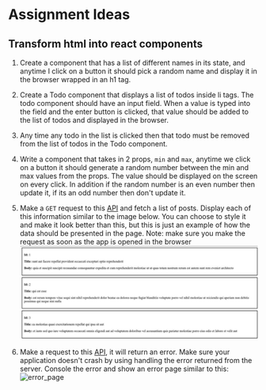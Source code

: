 # Assignment Ideas

## Transform html into react components

1. Create a component that has a list of different names in its state, and anytime I click on a button it should pick a random name and display it in the browser wrapped in an h1 tag.

2. Create a Todo component that displays a list of todos inside li tags. The todo component should have an input field. When a value is typed into the field and the enter button is clicked, that value should be added to the list of todos and displayed in the browser.

3. Any time any todo in the list is clicked then that todo must be removed from the list of todos in the Todo component.

4. Write a component that takes in 2 props, `min` and `max`, anytime we click on a button it should generate a random number between the min and max values from the props. The value should be displayed on the screen on every click. In addition if the random number is an even number then update it, if its an odd number then don't update it.

5. Make a `GET` request to this [API](https://jsonplaceholder.typicode.com/posts) and fetch a list of posts. Display each of this information similar to the image below. You can choose to style it and make it look better than this, but this is just an example of how the data should be presented in the page. Note: make sure you make the request as soon as the app is opened in the browser
   ![display_data_from_api_demo](https://github.com/rotimi-best/react-tutorial/blob/master/lesson_one/assets/display_data_from_api_demo.jpg)

6. Make a request to this [API](https://leadgen.ossystem.ua/api/dashboard), it will return an error. Make sure your application doesn't crash by using handling the error returned from the server. Console the error and show an error page similar to this:
   ![error_page](https://raw.githubusercontent.com/janmisek/ember-error-handler/master/github/error-prod.png)
